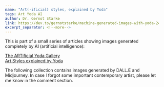 ```yaml
---
name: "Art(-ificial) styles, explained by Yoda"
tags: Art Yoda AI
author: Dr. Gernot Starke
link: https://dev.to/gernotstarke/machine-generated-images-with-yoda-248d
excerpt_separator: <!--more-->
---
```

This is part of a small series of articles showing images generated completely by AI (artificial intelligence):  

[The ARTificial Yoda Gallery](https://dev.to/gernotstarke/the-art-ificial-yoda-gallery-47oe)  
[Art Styles explained by Yoda](https://dev.to/gernotstarke/yoda-explaining-art-styles-by-example-405e)  
   
The following collection contains images generated by DALL.E and Midjourney. In case I forgot some important contemporary artist, please let me know in the comment section.
<!--more-->

